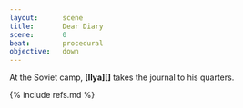 ```yaml
---
layout:      scene
title:       Dear Diary
scene:       0
beat:        procedural
objective:   down
---
```


At the Soviet camp, **[Ilya][]** takes the journal to his quarters.

{% include refs.md %}
